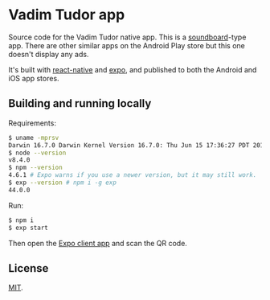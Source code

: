 Vadim Tudor app
===

Source code for the Vadim Tudor native app. This is a [soundboard][1]-type app. There are other similar apps on the Android Play store but this one doesn't display any ads.

It's built with [react-native][2] and [expo][3], and published to both the Android and iOS app stores.

## Building and running locally

Requirements:

```bash
$ uname -mprsv
Darwin 16.7.0 Darwin Kernel Version 16.7.0: Thu Jun 15 17:36:27 PDT 2017; root:xnu-3789.70.16~2/RELEASE_X86_64 x86_64 i386
$ node --version
v8.4.0
$ npm --version
4.6.1 # Expo warns if you use a newer version, but it may still work.
$ exp --version # npm i -g exp
44.0.0
```

Run:

```bash
$ npm i
$ exp start
```

Then open the [Expo client app](https://itunes.apple.com/app/apple-store/id982107779?ct=www&mt=8) and scan the QR code.

## License

[MIT](LICENSE).

[1]: https://en.wikipedia.org/wiki/Soundboard_(computer_program)
[2]: https://facebook.github.io/react-native/
[3]: https://expo.io
